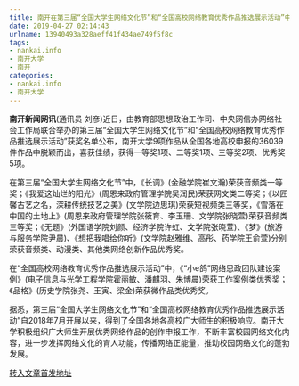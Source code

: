 ```yaml
---
title: 南开在第三届“全国大学生网络文化节”和“全国高校网络教育优秀作品推选展示活动”中获佳绩--南开要闻
date: 2019-04-27 02:14:43
urlname: 13940493a328aeff41f434ae749f5f8c
tags: 
- nankai.info
- 南开大学
- 南开
categories:
- nankai.info
- 南开大学
---
```


**南开新闻网讯**(通讯员 刘彦)近日，由教育部思想政治工作司、中央网信办网络社会工作局联合举办的第三届“全国大学生网络文化节”和“全国高校网络教育优秀作品推选展示活动”获奖名单公布，南开大学9项作品从全国各地高校申报的36039件作品中脱颖而出，喜获佳绩，获得一等奖1项、二等奖1项、三等奖2项、优秀奖5项。

在第三届“全国大学生网络文化节”中，《长调》(金融学院崔文瀚)荣获音频类一等奖；《我爱这灿烂的阳光》(周恩来政府管理学院吴润民)荣获网文类二等奖；《以匠馨古艺之名，深耕传统技艺之美》(文学院边思琪)荣获短视频类三等奖，《雪落在中国的土地上》(周恩来政府管理学院张筱育、李玉珊、文学院张晓萱)荣获音频类三等奖；《无题》(外国语学院刘颜、经济学院许虹、文学院张晓萱)、《梦》(旅游与服务学院尹晨)、《想把我唱给你听》(文学院赵雅维、高彤、药学院王俞萱)分别荣获音频类、动漫类、其他类网络创新作品优秀奖。

在“全国高校网络教育优秀作品推选展示活动”中，《“小e鸽”网络思政团队建设案例》(电子信息与光学工程学院霍丽敏、潘麒羽、朱博晨)荣获工作案例类优秀奖；《品格》(历史学院张尧、王寅、梁金)荣获微作品类优秀奖。

据悉，第三届“全国大学生网络文化节”和“全国高校网络教育优秀作品推选展示活动”自2018年7月开展以来，得到了全国各地各高校广大师生的积极响应。南开大学积极组织广大师生开展优秀网络作品的创作申报工作，不断丰富校园网络文化内容，进一步发挥网络文化的育人功能，传播网络正能量，推动校园网络文化的蓬勃发展。

[转入文章首发地址](http://news.nankai.edu.cn/nkyw/system/2019/04/17/000445575.shtml)